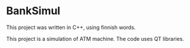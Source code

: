# BankSimul
This project was written in C++, using finnish words.

This project is a simulation of ATM machine.
The code uses QT libraries.
